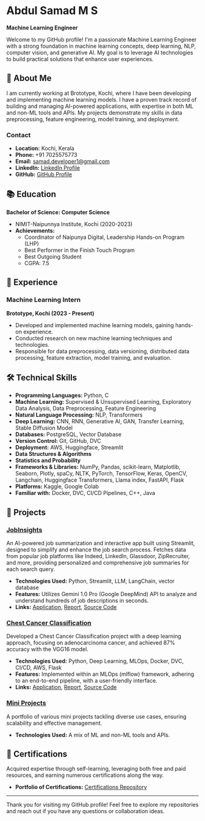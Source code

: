 # Abdul Samad M S

**Machine Learning Engineer**

Welcome to my GitHub profile! I'm a passionate Machine Learning Engineer with a strong foundation in machine learning concepts, deep learning, NLP, computer vision, and generative AI. My goal is to leverage AI technologies to build practical solutions that enhance user experiences.

## 🚀 About Me

I am currently working at Brototype, Kochi, where I have been developing and implementing machine learning models. I have a proven track record of building and managing AI-powered applications, with expertise in both ML and non-ML tools and APIs. My projects demonstrate my skills in data preprocessing, feature engineering, model training, and deployment.

### Contact
- **Location:** Kochi, Kerala
- **Phone:** +91 7025575773
- **Email:** [samad.developer1@gmail.com](mailto:samad.developer1@gmail.com)
- **LinkedIn:** [LinkedIn Profile](https://www.linkedin.com/in/abdulsamadms)
- **GitHub:** [GitHub Profile](https://github.com/abdulsamadms)

## 📚 Education

**Bachelor of Science: Computer Science**
- NIMIT-Naipunnya Institute, Kochi (2020-2023)
- **Achievements:**
  - Coordinator of Naipunya Digital, Leadership Hands-on Program (LHP)
  - Best Performer in the Finish Touch Program
  - Best Outgoing Student
  - CGPA: 7.5

## 💼 Experience

### Machine Learning Intern
**Brototype, Kochi (2023 - Present)**
- Developed and implemented machine learning models, gaining hands-on experience.
- Conducted research on new machine learning techniques and technologies.
- Responsible for data preprocessing, data versioning, distributed data processing, feature extraction, model training, and evaluation.

## 🛠️ Technical Skills

- **Programming Languages:** Python, C
- **Machine Learning:** Supervised & Unsupervised Learning, Exploratory Data Analysis, Data Preprocessing, Feature Engineering
- **Natural Language Processing:** NLP, Transformers
- **Deep Learning:** CNN, RNN, Generative AI, GAN, Transfer Learning, Stable Diffusion Model
- **Databases:** PostgreSQL, Vector Database
- **Version Control:** Git, GitHub, DVC
- **Deployment:** AWS, Huggingface, Streamlit
- **Data Structures & Algorithms**
- **Statistics and Probability**
- **Frameworks & Libraries:** NumPy, Pandas, scikit-learn, Matplotlib, Seaborn, Plotly, spaCy, NLTK, PyTorch, TensorFlow, Keras, OpenCV, Langchain, Huggingface Transformers, Llama index, FastAPI, Flask
- **Platforms:** Kaggle, Google Colab
- **Familiar with:** Docker, DVC, CI/CD Pipelines, C++, Java

## 💼 Projects

### [JobInsights](https://github.com/abdulsamadms/jobinsights)
An AI-powered job summarization and interactive app built using Streamlit, designed to simplify and enhance the job search process. Fetches data from popular job platforms like Indeed, LinkedIn, Glassdoor, ZipRecruiter, and more, providing personalized and comprehensive job summaries for each search query.
- **Technologies Used:** Python, Streamlit, LLM, LangChain, vector database
- **Features:** Utilizes Gemini 1.0 Pro (Google DeepMind) API to analyze and understand hundreds of job descriptions in seconds.
- **Links:** [Application](#), [Report](#), [Source Code](#)

### [Chest Cancer Classification](https://github.com/abdulsamadms/chest-cancer-classification)
Developed a Chest Cancer Classification project with a deep learning approach, focusing on adenocarcinoma cancer, and achieved 87% accuracy with the VGG16 model.
- **Technologies Used:** Python, Deep Learning, MLOps, Docker, DVC, CI/CD, AWS, Flask
- **Features:** Implemented within an MLOps (mlflow) framework, adhering to an end-to-end pipeline, with a user-friendly interface.
- **Links:** [Application](#), [Report](#), [Source Code](#)

### [Mini Projects](https://github.com/abdulsamadms/mini-projects)
A portfolio of various mini projects tackling diverse use cases, ensuring scalability and effective management.
- **Technologies Used:** A mix of ML and non-ML tools and APIs.

## 📜 Certifications

Acquired expertise through self-learning, leveraging both free and paid resources, and earning numerous certifications along the way.
- **Portfolio of Certifications:** [Certifications Repository](https://github.com/abdulsamadms/certifications)

---

Thank you for visiting my GitHub profile! Feel free to explore my repositories and reach out if you have any questions or collaboration ideas.

